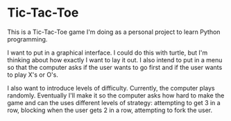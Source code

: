 # Tic-Tac-Toe

This is a Tic-Tac-Toe game I'm doing as a personal project to learn Python programming. 

I want to put in a graphical interface. I could do this with turtle, but I'm thinking about how exactly I want to lay it out. I also intend to put in a menu so that the computer asks if the user wants to go first and if the user wants to play X's or O's.

I also want to introduce levels of difficulty. Currently, the computer plays randomly. Eventually I'll make it so the computer asks how hard to make the game and can the uses different levels of strategy: attempting to get 3 in a row, blocking when the user gets 2 in a row, attempting to fork the user. 
